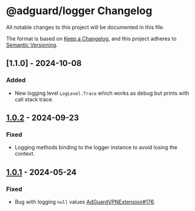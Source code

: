 # @adguard/logger Changelog

All notable changes to this project will be documented in this file.

The format is based on [Keep a Changelog](https://keepachangelog.com/en/1.0.0/),
and this project adheres to [Semantic Versioning](https://semver.org/spec/v2.0.0.html).

## [1.1.0] - 2024-10-08

### Added

- New logging level `LogLevel.Trace` which works as debug but prints with call stack trace.

## [1.0.2] - 2024-09-23

### Fixed

- Logging methods binding to the logger instance to avoid losing the context.

[1.0.2]: https://github.com/AdguardTeam/tsurlfilter/releases/tag/logger-v1.0.2


## [1.0.1] - 2024-05-24

### Fixed

- Bug with logging `null` values [AdGuardVPNExtension#176].

[1.0.1]: https://github.com/AdguardTeam/tsurlfilter/releases/tag/logger-v1.0.1
[AdGuardVPNExtension#176]: https://github.com/AdguardTeam/AdGuardVPNExtension/issues/176
